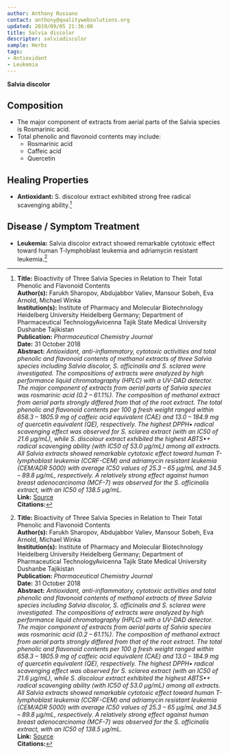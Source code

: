 ```yaml
---
author: Anthony Russano
contact: anthony@qualitywebsolutions.org
updated: 2019/09/05 21:36:00
title: Salvia discolor
descriptor: salviadiscolor
sample: Herbs
tags:
- Antioxidant
- Leukemia
---
```

**Salvia discolor**

## Composition

- The major component of extracts from aerial parts of the Salvia species is Rosmarinic acid.
-  Total phenolic and flavonoid contents may include:
    - Rosmarinic acid
    - Caffeic acid
    - Quercetin

## Healing Properties

- **Antioxidant:** S. discolour extract exhibited strong free radical scavenging ability.[^1]

## Disease / Symptom Treatment

- **Leukemia:** Salvia discolor extract showed remarkable cytotoxic effect toward human T-lymphoblast leukemia and adriamycin resistant leukemia.[^1]

[^1]: **Title:** Bioactivity of Three Salvia Species in Relation to Their Total Phenolic and Flavonoid Contents<br>**Author(s):** Farukh Sharopov, Abdujabbor Valiev, Mansour Sobeh, Eva Arnold, Michael Winka<br>**Institution(s):** Institute of Pharmacy and Molecular Biotechnology Heidelberg University Heidelberg Germany; Department of Pharmaceutical TechnologyAvicenna Tajik State Medical University Dushanbe Tajikistan<br>**Publication:** <i>Pharmaceutical Chemistry Journal</i><br>**Date:** 31 October 2018<br>**Abstract:** <i>Antioxidant, anti-inflammatory, cytotoxic activities and total phenolic and flavonoid contents of methanol extracts of three Salvia species including Salvia discolor, S. officinalis and S. sclarea were investigated. The compositions of extracts were analyzed by high performance liquid chromatography (HPLC) with a UV-DAD detector. The major component of extracts from aerial parts of Salvia species was rosmarinic acid (0.2 – 61.1%). The composition of methanol extract from aerial parts strongly differed from that of the root extract. The total phenolic and flavonoid contents per 100 g fresh weight ranged within 658.3 – 1805.9 mg of caffeic acid equivalent (CAE) and 13.0 – 184.9 mg of quercetin equivalent (QE), respectively. The highest DPPH• radical scavenging effect was observed for S. sclarea extract (with an IC50 of 21.6 μg/mL), while S. discolour extract exhibited the highest ABTS•+ radical scavenging ability (with IC50 of 53.0 μg/mL) among all extracts. All Salvia extracts showed remarkable cytotoxic effect toward human T-lymphoblast leukemia (CCRF-CEM) and adriamycin resistant leukemia (CEM/ADR 5000) with average IC50 values of 25.3 – 65 μg/mL and 34.5 – 89.8 μg/mL, respectively. A relatively strong effect against human breast adenocarcinoma (MCF-7) was observed for the S. officinalis extract, with an IC50 of 138.5 μg/mL.</i><br>**Link:** [Source](https://link.springer.com/article/10.1007/s11094-018-1866-6)<br>**Citations:**   